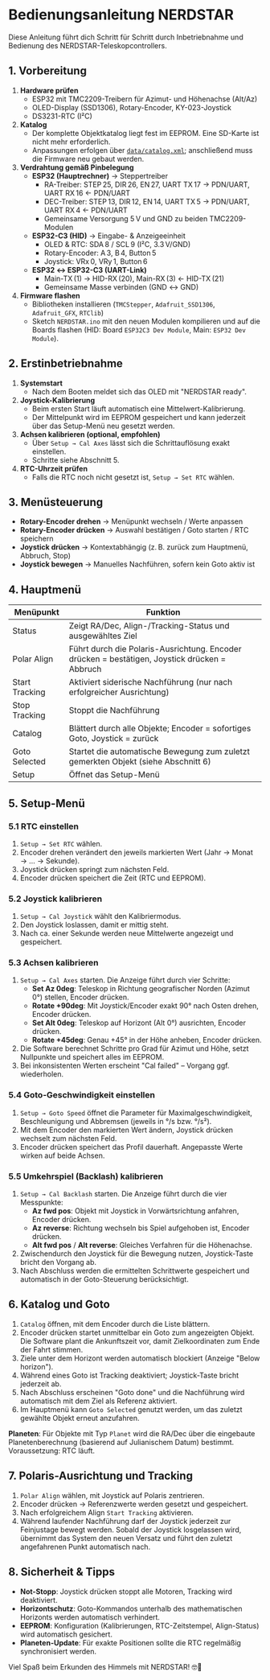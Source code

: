 # Bedienungsanleitung NERDSTAR

Diese Anleitung führt dich Schritt für Schritt durch Inbetriebnahme und Bedienung des NERDSTAR-Teleskopcontrollers.

## 1. Vorbereitung

1. **Hardware prüfen**
   - ESP32 mit TMC2209-Treibern für Azimut- und Höhenachse (Alt/Az)
   - OLED-Display (SSD1306), Rotary-Encoder, KY-023-Joystick
   - DS3231-RTC (I²C)
2. **Katalog**
   - Der komplette Objektkatalog liegt fest im EEPROM. Eine SD-Karte ist nicht mehr erforderlich.
   - Anpassungen erfolgen über [`data/catalog.xml`](../data/catalog.xml); anschließend muss die Firmware neu gebaut werden.
3. **Verdrahtung gemäß Pinbelegung**
   - **ESP32 (Hauptrechner)** → Steppertreiber
     - RA-Treiber: STEP 25, DIR 26, EN 27, UART TX 17 → PDN/UART, UART RX 16 ← PDN/UART
     - DEC-Treiber: STEP 13, DIR 12, EN 14, UART TX 5 → PDN/UART, UART RX 4 ← PDN/UART
     - Gemeinsame Versorgung 5 V und GND zu beiden TMC2209-Modulen
   - **ESP32-C3 (HID)** → Eingabe- & Anzeigeeinheit
     - OLED & RTC: SDA 8 / SCL 9 (I²C, 3.3 V/GND)
     - Rotary-Encoder: A 3, B 4, Button 5
     - Joystick: VRx 0, VRy 1, Button 6
   - **ESP32 ↔ ESP32-C3 (UART-Link)**
     - Main-TX (1) → HID-RX (20), Main-RX (3) ← HID-TX (21)
     - Gemeinsame Masse verbinden (GND ↔ GND)
4. **Firmware flashen**
   - Bibliotheken installieren (`TMCStepper`, `Adafruit_SSD1306`, `Adafruit_GFX`, `RTClib`)
   - Sketch `NERDSTAR.ino` mit den neuen Modulen kompilieren und auf die Boards flashen (HID: Board `ESP32C3 Dev Module`, Main: `ESP32 Dev Module`).

## 2. Erstinbetriebnahme

1. **Systemstart**
   - Nach dem Booten meldet sich das OLED mit "NERDSTAR ready".
2. **Joystick-Kalibrierung**
   - Beim ersten Start läuft automatisch eine Mittelwert-Kalibrierung.
   - Der Mittelpunkt wird im EEPROM gespeichert und kann jederzeit über das Setup-Menü neu gesetzt werden.
3. **Achsen kalibrieren (optional, empfohlen)**
   - Über `Setup → Cal Axes` lässt sich die Schrittauflösung exakt einstellen.
   - Schritte siehe Abschnitt 5.
4. **RTC-Uhrzeit prüfen**
   - Falls die RTC noch nicht gesetzt ist, `Setup → Set RTC` wählen.

## 3. Menüsteuerung

- **Rotary-Encoder drehen** → Menüpunkt wechseln / Werte anpassen
- **Rotary-Encoder drücken** → Auswahl bestätigen / Goto starten / RTC speichern
- **Joystick drücken** → Kontextabhängig (z. B. zurück zum Hauptmenü, Abbruch, Stop)
- **Joystick bewegen** → Manuelles Nachführen, sofern kein Goto aktiv ist

## 4. Hauptmenü

| Menüpunkt        | Funktion                                                                                   |
| ---------------- | ------------------------------------------------------------------------------------------- |
| Status           | Zeigt RA/Dec, Align-/Tracking-Status und ausgewähltes Ziel                                  |
| Polar Align      | Führt durch die Polaris-Ausrichtung. Encoder drücken = bestätigen, Joystick drücken = Abbruch |
| Start Tracking   | Aktiviert siderische Nachführung (nur nach erfolgreicher Ausrichtung)                       |
| Stop Tracking    | Stoppt die Nachführung                                                                      |
| Catalog          | Blättert durch alle Objekte; Encoder = sofortiges Goto, Joystick = zurück                      |
| Goto Selected    | Startet die automatische Bewegung zum zuletzt gemerkten Objekt (siehe Abschnitt 6)          |
| Setup            | Öffnet das Setup-Menü                                                                       |

## 5. Setup-Menü

### 5.1 RTC einstellen
1. `Setup → Set RTC` wählen.
2. Encoder drehen verändert den jeweils markierten Wert (Jahr → Monat → … → Sekunde).
3. Joystick drücken springt zum nächsten Feld.
4. Encoder drücken speichert die Zeit (RTC und EEPROM).

### 5.2 Joystick kalibrieren
1. `Setup → Cal Joystick` wählt den Kalibriermodus.
2. Den Joystick loslassen, damit er mittig steht.
3. Nach ca. einer Sekunde werden neue Mittelwerte angezeigt und gespeichert.

### 5.3 Achsen kalibrieren
1. `Setup → Cal Axes` starten. Die Anzeige führt durch vier Schritte:
   - **Set Az 0deg**: Teleskop in Richtung geografischer Norden (Azimut 0°) stellen, Encoder drücken.
   - **Rotate +90deg**: Mit Joystick/Encoder exakt 90° nach Osten drehen, Encoder drücken.
   - **Set Alt 0deg**: Teleskop auf Horizont (Alt 0°) ausrichten, Encoder drücken.
   - **Rotate +45deg**: Genau +45° in der Höhe anheben, Encoder drücken.
2. Die Software berechnet Schritte pro Grad für Azimut und Höhe, setzt Nullpunkte und speichert alles im EEPROM.
3. Bei inkonsistenten Werten erscheint "Cal failed" – Vorgang ggf. wiederholen.

### 5.4 Goto-Geschwindigkeit einstellen
1. `Setup → Goto Speed` öffnet die Parameter für Maximalgeschwindigkeit, Beschleunigung und Abbremsen (jeweils in °/s bzw. °/s²).
2. Mit dem Encoder den markierten Wert ändern, Joystick drücken wechselt zum nächsten Feld.
3. Encoder drücken speichert das Profil dauerhaft. Angepasste Werte wirken auf beide Achsen.

### 5.5 Umkehrspiel (Backlash) kalibrieren
1. `Setup → Cal Backlash` starten. Die Anzeige führt durch die vier Messpunkte:
   - **Az fwd pos**: Objekt mit Joystick in Vorwärtsrichtung anfahren, Encoder drücken.
   - **Az reverse**: Richtung wechseln bis Spiel aufgehoben ist, Encoder drücken.
   - **Alt fwd pos** / **Alt reverse**: Gleiches Verfahren für die Höhenachse.
2. Zwischendurch den Joystick für die Bewegung nutzen, Joystick-Taste bricht den Vorgang ab.
3. Nach Abschluss werden die ermittelten Schrittwerte gespeichert und automatisch in der Goto-Steuerung berücksichtigt.

## 6. Katalog und Goto

1. `Catalog` öffnen, mit dem Encoder durch die Liste blättern.
2. Encoder drücken startet unmittelbar ein Goto zum angezeigten Objekt. Die Software plant die Ankunftszeit vor, damit Zielkoordinaten zum Ende der Fahrt stimmen.
3. Ziele unter dem Horizont werden automatisch blockiert (Anzeige "Below horizon").
4. Während eines Goto ist Tracking deaktiviert; Joystick-Taste bricht jederzeit ab.
5. Nach Abschluss erscheinen "Goto done" und die Nachführung wird automatisch mit dem Ziel als Referenz aktiviert.
6. Im Hauptmenü kann `Goto Selected` genutzt werden, um das zuletzt gewählte Objekt erneut anzufahren.

**Planeten**: Für Objekte mit Typ `Planet` wird die RA/Dec über die eingebaute Planetenberechnung (basierend auf Julianischem Datum) bestimmt. Voraussetzung: RTC läuft.

## 7. Polaris-Ausrichtung und Tracking

1. `Polar Align` wählen, mit Joystick auf Polaris zentrieren.
2. Encoder drücken → Referenzwerte werden gesetzt und gespeichert.
3. Nach erfolgreichem Align `Start Tracking` aktivieren.
4. Während laufender Nachführung darf der Joystick jederzeit zur Feinjustage bewegt werden. Sobald der Joystick losgelassen wird, übernimmt das System den neuen Versatz und führt den zuletzt angefahrenen Punkt automatisch nach.

## 8. Sicherheit & Tipps

- **Not-Stopp**: Joystick drücken stoppt alle Motoren, Tracking wird deaktiviert.
- **Horizontschutz**: Goto-Kommandos unterhalb des mathematischen Horizonts werden automatisch verhindert.
- **EEPROM**: Konfiguration (Kalibrierungen, RTC-Zeitstempel, Align-Status) wird automatisch gesichert.
- **Planeten-Update**: Für exakte Positionen sollte die RTC regelmäßig synchronisiert werden.

Viel Spaß beim Erkunden des Himmels mit NERDSTAR! 🤓🌌
